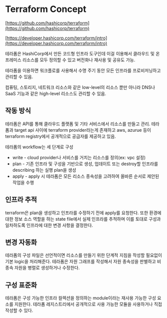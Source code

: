 # Terraform Concept

[https://github.com/hashicorp/terraform](https://github.com/hashicorp/terraform)

[https://developer.hashicorp.com/terraform/intro](https://developer.hashicorp.com/terraform/intro)

테라폼은 HashiCorp에서 만든 코드형 인프라 도구인데 이걸 이용해서 클라우드 및 온프레미스 리소스를 모두 정의할 수 있고 버전화나 재사용 및 공유도 가능.

테라폼을 이용하면 워크플로를 사용해서 수명 주기 동안 모든 인프라를 프로비저닝하고 관리할 수 있음.

컴퓨팅, 스토리지, 네트워크 리소스와 같은 low-level의 리소스 뿐만 아니라 DNS나 SaaS 기능과 같은 high-level 리소스도 관리할 수 있음.

## 작동 방식

테라폼은 API를 통해 클라우드 플랫폼 및 기타 서비스에서 리소스를 만들고 관리. 테라폼과 target api 사이에 terraform provider라는게 존재하고 aws, azurue 등이 terraform registry에서 공개적으로 공급자를 제공하고 있음.

테라폼의 workflow는 세 단계로 구성

- write - cloud provider나 서비스를 거치는 리소스를 정의(ex: vpc 설정)
- plan - 기존 인프라 및 구성을 기반으로 생성, 업데이트 또는 destroy할 인프라를 describing 하는 실행 plan을 생성
- apply - apply 시 테라폼은 모든 리소스 종속성을 고려하여 올바른 순서로 제안된 작업을 수행

## 인프라 추적

terraform은 plan을 생성하고 인프라를 수정하기 전에 apply를 요청한다. 또한 환경에 대한 정보 소스 역할을 하는 state file에서 실제 인프라를 추적하며 이를 토대로 구성과 일차하도록 인프라에 대한 변경 사항을 결정한다.

## 변경 자동화

테라폼의 구성 파일은 선언적이면 리소스를 만들기 위한 단계적 지침을 작성할 필요없이 기본 logic을 처리해준다. 테라폼은 자원 그래프를 작성해서 자원 종속성을 판별하고 비종속 자원을 병렬로 생성하거나 수정한다.

## 구성 표준화

테라폼은 구성 가능한 인프라 컬렉션을 정의하는 module이라는 재사용 가능한 구성 요소를 지원한다. 테라폼 레지스트리에서 공개적으로 사용 가능한 모듈을 사용하거나 직접 작성할 수 있다.
